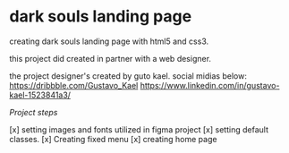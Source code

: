 # dark souls landing page

creating dark souls landing page with html5 and css3.

this project did created in partner with a web designer.

the project designer's created by guto kael. social midias below:
https://dribbble.com/Gustavo_Kael
https://www.linkedin.com/in/gustavo-kael-1523841a3/

_Project steps_

[x] setting images and fonts utilized in figma project
[x] setting default classes.
[x] Creating fixed menu
[x] creating home page

